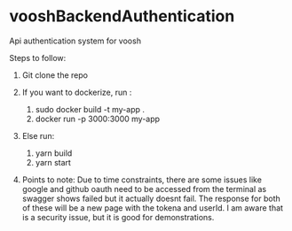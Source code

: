# vooshBackendAuthentication
Api authentication system for voosh

Steps to follow: 
1. Git clone the repo
2. If you want to dockerize, run :
     1. sudo docker build -t my-app .
     2. docker run -p 3000:3000 my-app
     
3. Else run:
      1. yarn build
      2. yarn start
4. Points to note:
    Due to time constraints, there are some issues like google and github oauth need to be accessed from the terminal as swagger shows failed but it actually doesnt fail. The response for both of these will be a new page with the tokena and userId. I am aware that is a security issue, but it is good for demonstrations.
